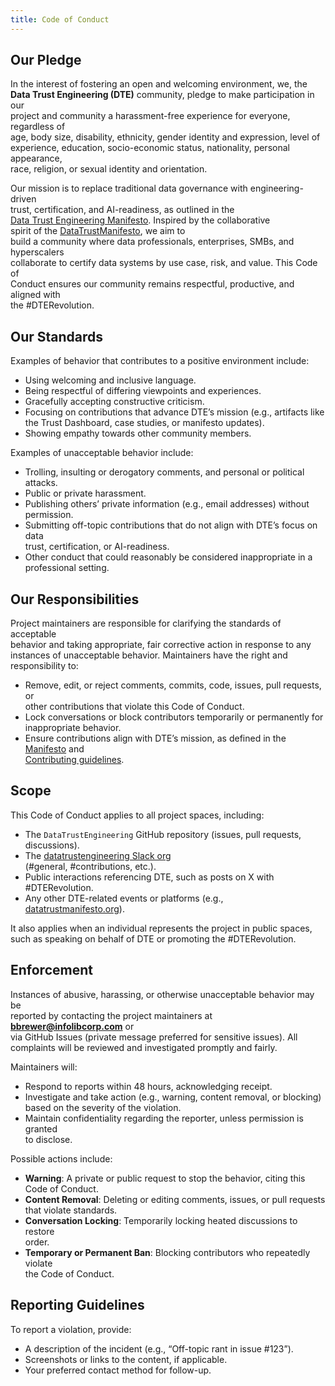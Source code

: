 ```yaml
---
title: Code of Conduct
---
```


## Our Pledge

In the interest of fostering an open and welcoming environment, we, the  
**Data Trust Engineering (DTE)** community, pledge to make participation in our  
project and community a harassment-free experience for everyone, regardless of  
age, body size, disability, ethnicity, gender identity and expression, level of  
experience, education, socio-economic status, nationality, personal appearance,  
race, religion, or sexual identity and orientation.

Our mission is to replace traditional data governance with engineering-driven  
trust, certification, and AI-readiness, as outlined in the  
[Data Trust Engineering Manifesto](/Manifesto.md). Inspired by the collaborative  
spirit of the [DataTrustManifesto](https://datatrustmanifesto.org), we aim to  
build a community where data professionals, enterprises, SMBs, and hyperscalers  
collaborate to certify data systems by use case, risk, and value. This Code of  
Conduct ensures our community remains respectful, productive, and aligned with  
the #DTERevolution.

## Our Standards

Examples of behavior that contributes to a positive environment include:

- Using welcoming and inclusive language.  
- Being respectful of differing viewpoints and experiences.  
- Gracefully accepting constructive criticism.  
- Focusing on contributions that advance DTE’s mission (e.g., artifacts like  
  the Trust Dashboard, case studies, or manifesto updates).  
- Showing empathy towards other community members.  

Examples of unacceptable behavior include:

- Trolling, insulting or derogatory comments, and personal or political  
  attacks.  
- Public or private harassment.  
- Publishing others’ private information (e.g., email addresses) without  
  permission.  
- Submitting off-topic contributions that do not align with DTE’s focus on data  
  trust, certification, or AI-readiness.  
- Other conduct that could reasonably be considered inappropriate in a  
  professional setting.  

## Our Responsibilities

Project maintainers are responsible for clarifying the standards of acceptable  
behavior and taking appropriate, fair corrective action in response to any  
instances of unacceptable behavior. Maintainers have the right and  
responsibility to:

- Remove, edit, or reject comments, commits, code, issues, pull requests, or  
  other contributions that violate this Code of Conduct.  
- Lock conversations or block contributors temporarily or permanently for  
  inappropriate behavior.  
- Ensure contributions align with DTE’s mission, as defined in the  
  [Manifesto](/Manifesto.md) and  
  [Contributing guidelines](/community/CONTRIBUTING.md).  

## Scope

This Code of Conduct applies to all project spaces, including:

- The `DataTrustEngineering` GitHub repository (issues, pull requests,  
  discussions).  
- The [datatrustengineering Slack org](https://join.slack.com/t/datatrustengineering/shared_invite/zt-3br05le6v-pxGSBeJGLpVgOsNM9ejGuw)  
  (#general, #contributions, etc.).  
- Public interactions referencing DTE, such as posts on X with #DTERevolution.  
- Any other DTE-related events or platforms (e.g.,  
  [datatrustmanifesto.org](https://datatrustmanifesto.org)).  

It also applies when an individual represents the project in public spaces,  
such as speaking on behalf of DTE or promoting the #DTERevolution.

## Enforcement

Instances of abusive, harassing, or otherwise unacceptable behavior may be  
reported by contacting the project maintainers at **bbrewer@infolibcorp.com** or  
via GitHub Issues (private message preferred for sensitive issues). All  
complaints will be reviewed and investigated promptly and fairly.

Maintainers will:

- Respond to reports within 48 hours, acknowledging receipt.  
- Investigate and take action (e.g., warning, content removal, or blocking)  
  based on the severity of the violation.  
- Maintain confidentiality regarding the reporter, unless permission is granted  
  to disclose.  

Possible actions include:

- **Warning**: A private or public request to stop the behavior, citing this  
  Code of Conduct.  
- **Content Removal**: Deleting or editing comments, issues, or pull requests  
  that violate standards.  
- **Conversation Locking**: Temporarily locking heated discussions to restore  
  order.  
- **Temporary or Permanent Ban**: Blocking contributors who repeatedly violate  
  the Code of Conduct.  

## Reporting Guidelines

To report a violation, provide:

- A description of the incident (e.g., “Off-topic rant in issue #123”).  
- Screenshots or links to the content, if applicable.  
- Your preferred contact method for follow-up.  




